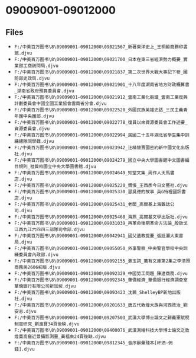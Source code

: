 # 09009001-09012000

## Files

- `F:/中美百万图书\8\09009001-09012000\09021567_新著東洋史上_王桐齡商務印書館.djvu`
- `F:/中美百万图书\8\09009001-09012000\09021700_日本在東三省經濟勢力概要_實業部工商訪問局.djvu`
- `F:/中美百万图书\8\09009001-09012000\09021837_第二次世界大戰大事記下卷_國防部史政局.djvu`
- `F:/中美百万图书\8\09009001-09012000\09021901_十八年度湖南省地方財政概算書_湖南省政府預算委員會.djvu`
- `F:/中美百万图书\8\09009001-09012000\09021912_雲南工業化芻議_雲南工業復興計劃委員會中國全國工業協會雲南省分會.djvu`
- `F:/中美百万图书\8\09009001-09012000\09022520_外國民族英雄史話_三民主義青年團中央團部.djvu`
- `F:/中美百万图书\8\09009001-09012000\09022778_復員以來資源委員會工作述要_資源委員會.djvu`
- `F:/中美百万图书\8\09009001-09012000\09022994_民國二十五年湖北省學生集中訓練總隊同學錄.djvu`
- `F:/中美百万图书\8\09009001-09012000\09023942_汪精懷賣國密約新中國文化出版社.djvu`
- `F:/中美百万图书\8\09009001-09012000\09024279_國立中央大學圖書館中文圖書編目規則_桂質柏國立中央大學圖書館.djvu`
- `F:/中美百万图书\8\09009001-09012000\09024649_知堂文集_周作人天馬書店.djvu`
- `F:/中美百万图书\8\09009001-09012000\09025220_惆悵_王西彥今日文藝社.djvu`
- `F:/中美百万图书\8\09009001-09012000\09025330_瑟吳德的故事_英G特裡國訊書店.djvu`
- `F:/中美百万图书\8\09009001-09012000\09025431_老闆_高爾基上海雜誌公司.djvu`
- `F:/中美百万图书\8\09009001-09012000\09025468_海燕_高爾基文學出版社.djvu`
- `F:/中美百万图书\8\09009001-09012000\09031039_再革命後期革命方法論_殷勁戈江西九江六四四三部隊司令部.djvu`
- `F:/中美百万图书\8\09009001-09012000\09042941_國父遺教提要_張廷灝大東書局.djvu`
- `F:/中美百万图书\8\09009001-09012000\09055050_外事警察_中央警官學校中央訓練委員會內政部.djvu`
- `F:/中美百万图书\8\09009001-09012000\09092155_漱玉詞_萬有文庫第2集之李清照商務民2606初版.djvu`
- `F:/中美百万图书\8\09009001-09012000\09092329_中國勞工問題_陳達商務.djvu`
- `F:/中美百万图书\8\09009001-09012000\09092345_華僑經濟_華僑銀行經濟調查室華僑銀行有限公司新加坡.djvu`
- `F:/中美百万图书\8\09009001-09012000\09093423_沈茜_ShelleyBP新地出版社.djvu`
- `F:/中美百万图书\8\09009001-09012000\09201633_唐五代敦煌大族與河西政治_劉安志.djvu`
- `F:/中美百万图书\8\09009001-09012000\09207503_武漢大學博士論文之歸義軍賦稅制度研究_劉進寶34頁後缺.djvu`
- `F:/中美百万图书\8\09009001-09012000\09400076_武漢測繪科技大學博士論文之敦煌莫高窟近景攝影測量_黃福來24頁後缺.djvu`
- `F:/中美百万图书\8\09009001-09012000\09812345_音序辭彙殘本[杯洒-佣錢].djvu`
